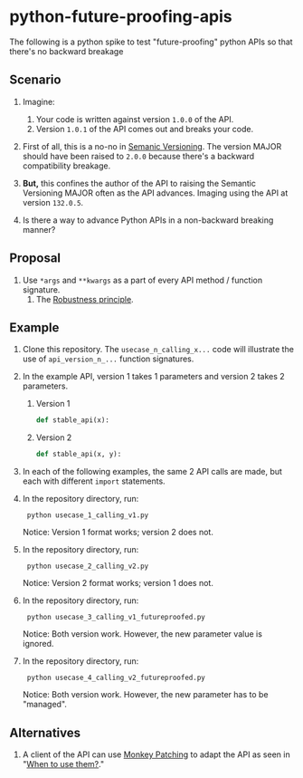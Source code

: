 # python-future-proofing-apis

The following is a python spike to test "future-proofing" python APIs so that there's no
backward breakage

## Scenario

1. Imagine:

    1. Your code is written against version `1.0.0` of the API.
    2. Version `1.0.1` of the API comes out and breaks your code.

1. First of all, this is a no-no in [Semanic Versioning](https://semver.org/).
   The version MAJOR should have been raised to `2.0.0` because there's a backward compatibility breakage.
1. **But,** this confines the author of the API to raising the Semantic Versioning MAJOR often as the
   API advances.   Imaging using the API at version `132.0.5`.
1. Is there a way to advance Python APIs in a non-backward breaking manner?

## Proposal

1. Use `*args` and `**kwargs` as a part of every API method / function signature.
    1. The [Robustness principle](https://en.wikipedia.org/wiki/Robustness_principle).

## Example

1. Clone this repository. The `usecase_n_calling_x...` code will
   illustrate the use of `api_version_n_...` function signatures.

1. In the example API, version 1 takes 1 parameters and version 2 takes 2 parameters.
    1. Version 1

        ```python
        def stable_api(x):
        ```

    1. Version 2

        ```python
        def stable_api(x, y):
        ```

1. In each of the following examples, the same 2 API calls are made, but each with different `import` statements.
1. In the repository directory, run:

    ```console
     python usecase_1_calling_v1.py
    ```

   Notice: Version 1 format works; version 2 does not.
1. In the repository directory, run:

    ```console
     python usecase_2_calling_v2.py
    ```

   Notice: Version 2 format works; version 1 does not.
1. In the repository directory, run:

    ```console
     python usecase_3_calling_v1_futureproofed.py
    ```

   Notice: Both version work. However, the new parameter value is ignored.
1. In the repository directory, run:

    ```console
     python usecase_4_calling_v2_futureproofed.py
    ```

   Notice: Both version work. However, the new parameter has to be "managed".

## Alternatives

1. A client of the API can use [Monkey Patching](https://en.wikipedia.org/wiki/Monkey_patch) to adapt
   the API as seen in
   "[When to use them?](http://book.pythontips.com/en/latest/args_and_kwargs.html#when-to-use-them)."
